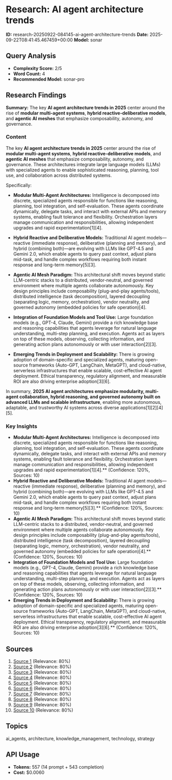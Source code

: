 # Research: AI agent architecture trends
**ID:** research-20250922-084145-ai-agent-architecture-trends
**Date:** 2025-09-22T08:41:45.467459+00:00
**Model:** sonar

## Query Analysis
- **Complexity Score:** 2/5
- **Word Count:** 4
- **Recommended Model:** sonar-pro

## Research Findings
**Summary:** The key **AI agent architecture trends in 2025** center around the rise of **modular multi-agent systems**, **hybrid reactive-deliberative models**, and **agentic AI meshes** that emphasize composability, autonomy, and governance.

### Content
The key **AI agent architecture trends in 2025** center around the rise of **modular multi-agent systems**, **hybrid reactive-deliberative models**, and **agentic AI meshes** that emphasize composability, autonomy, and governance. These architectures integrate large language models (LLMs) with specialized agents to enable sophisticated reasoning, planning, tool use, and collaboration across distributed systems.

Specifically:

- **Modular Multi-Agent Architectures:** Intelligence is decomposed into discrete, specialized agents responsible for functions like reasoning, planning, tool integration, and self-evaluation. These agents coordinate dynamically, delegate tasks, and interact with external APIs and memory systems, enabling fault tolerance and flexibility. Orchestration layers manage communication and responsibilities, allowing independent upgrades and rapid experimentation[1][4].

- **Hybrid Reactive and Deliberative Models:** Traditional AI agent models—reactive (immediate response), deliberative (planning and memory), and hybrid (combining both)—are evolving with LLMs like GPT-4.5 and Gemini 2.0, which enable agents to query past context, adjust plans mid-task, and handle complex workflows requiring both instant response and long-term memory[5][3].

- **Agentic AI Mesh Paradigm:** This architectural shift moves beyond static LLM-centric stacks to a distributed, vendor-neutral, and governed environment where multiple agents collaborate autonomously. Key design principles include composability (plug-and-play agents/tools), distributed intelligence (task decomposition), layered decoupling (separating logic, memory, orchestration), vendor neutrality, and governed autonomy (embedded policies for safe operation)[4].

- **Integration of Foundation Models and Tool Use:** Large foundation models (e.g., GPT-4, Claude, Gemini) provide a rich knowledge base and reasoning capabilities that agents leverage for natural language understanding, multi-step planning, and execution. Agents act as layers on top of these models, observing, collecting information, and generating action plans autonomously or with user interaction[2][3].

- **Emerging Trends in Deployment and Scalability:** There is growing adoption of domain-specific and specialized agents, maturing open-source frameworks (Auto-GPT, LangChain, MetaGPT), and cloud-native, serverless infrastructures that enable scalable, cost-effective AI agent deployment. Ethical transparency, regulatory alignment, and measurable ROI are also driving enterprise adoption[3][6].

In summary, **2025 AI agent architectures emphasize modularity, multi-agent collaboration, hybrid reasoning, and governed autonomy built on advanced LLMs and scalable infrastructure**, enabling more autonomous, adaptable, and trustworthy AI systems across diverse applications[1][2][4][5].

### Key Insights
- **Modular Multi-Agent Architectures:** Intelligence is decomposed into discrete, specialized agents responsible for functions like reasoning, planning, tool integration, and self-evaluation. These agents coordinate dynamically, delegate tasks, and interact with external APIs and memory systems, enabling fault tolerance and flexibility. Orchestration layers manage communication and responsibilities, allowing independent upgrades and rapid experimentation[1][4].** (Confidence: 120%, Sources: 10)
- **Hybrid Reactive and Deliberative Models:** Traditional AI agent models—reactive (immediate response), deliberative (planning and memory), and hybrid (combining both)—are evolving with LLMs like GPT-4.5 and Gemini 2.0, which enable agents to query past context, adjust plans mid-task, and handle complex workflows requiring both instant response and long-term memory[5][3].** (Confidence: 120%, Sources: 10)
- **Agentic AI Mesh Paradigm:** This architectural shift moves beyond static LLM-centric stacks to a distributed, vendor-neutral, and governed environment where multiple agents collaborate autonomously. Key design principles include composability (plug-and-play agents/tools), distributed intelligence (task decomposition), layered decoupling (separating logic, memory, orchestration), vendor neutrality, and governed autonomy (embedded policies for safe operation)[4].** (Confidence: 120%, Sources: 10)
- **Integration of Foundation Models and Tool Use:** Large foundation models (e.g., GPT-4, Claude, Gemini) provide a rich knowledge base and reasoning capabilities that agents leverage for natural language understanding, multi-step planning, and execution. Agents act as layers on top of these models, observing, collecting information, and generating action plans autonomously or with user interaction[2][3].** (Confidence: 120%, Sources: 10)
- **Emerging Trends in Deployment and Scalability:** There is growing adoption of domain-specific and specialized agents, maturing open-source frameworks (Auto-GPT, LangChain, MetaGPT), and cloud-native, serverless infrastructures that enable scalable, cost-effective AI agent deployment. Ethical transparency, regulatory alignment, and measurable ROI are also driving enterprise adoption[3][6].** (Confidence: 120%, Sources: 10)

## Sources
1. [Source 1](https://www.projectpro.io/article/ai-agent-architectures/1135) (Relevance: 80%)
2. [Source 2](https://arxiv.org/html/2503.12687v1) (Relevance: 80%)
3. [Source 3](https://www.azilen.com/blog/agentic-ai-trends/) (Relevance: 80%)
4. [Source 4](https://www.mckinsey.com/capabilities/quantumblack/our-insights/seizing-the-agentic-ai-advantage) (Relevance: 80%)
5. [Source 5](https://www.lindy.ai/blog/ai-agent-architecture) (Relevance: 80%)
6. [Source 6](https://azumo.com/artificial-intelligence/ai-insights/ai-agent-architecture) (Relevance: 80%)
7. [Source 7](https://www.emagine.org/blogs/ai-agents-lead-the-way-key-trends-shaping-2025/) (Relevance: 80%)
8. [Source 8](https://galileo.ai/blog/ai-agent-architecture) (Relevance: 80%)
9. [Source 9](https://www.deloitte.com/us/en/services/consulting/blogs/ai-adoption-challenges-ai-trends.html) (Relevance: 80%)
10. [Source 10](https://www.alibabacloud.com/blog/development-trends-and-architecture-evolution-of-ai-agents_602529) (Relevance: 80%)

## Topics
ai_agents, architecture, knowledge_management, technology, strategy

## API Usage
- **Tokens:** 557 (14 prompt + 543 completion)
- **Cost:** $0.0060